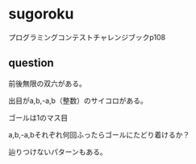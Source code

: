 # sugoroku

プログラミングコンテストチャレンジブックp108

## question

前後無限の双六がある。

出目がa,b,-a,b（整数）のサイコロがある。

ゴールは1のマス目

a,b,-a,bそれぞれ何回ふったらゴールにたどり着けるか？

辿りつけないパターンもある。